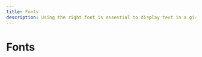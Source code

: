 ```yaml
---
title: Fonts
description: Using the right font is essential to display text in a given language.
---
```


# Fonts
